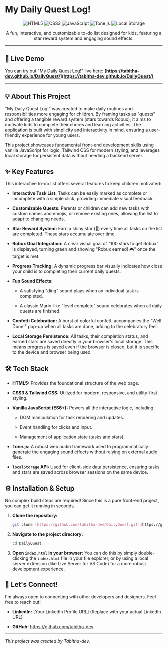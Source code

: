 # My Daily Quest Log!

<p align="center">
  <img src="https://img.shields.io/badge/HTML5-E34F26?style=for-the-badge&logo=html5&logoColor=white" alt="HTML5">
  <img src="https://img.shields.io/badge/CSS3-1572B6?style=for-the-badge&logo=css3&logoColor=white" alt="CSS3">
  <img src="https://img.shields.io/badge/JavaScript-F7DF1E?style=for-the-badge&logo=javascript&logoColor=black" alt="JavaScript">
  <img src="https://img.shields.io/badge/Tone.js-000000?style=for-the-badge&logo=data:image/svg%2bxml%3bbase64,PHN2ZyByb2xlPSJpbWciIHZpZXdCb3g9IjAgMCAyNCAyNCIgeG1sbnM9Imh0dHA6Ly93d3cudzMub3JnLzIwMDAvc3ZnIj48dGl0bGU+VG9uZS5qczwvdGl0bGU+PHBhdGggZD0iTTEyIDBDNS4zNzMgMCAwIDUuMzczIDAgMTJzNS4zNzMgMTIgMTIgMTIgMTIgLTUuMzczIDEyLTEyUzE4LjYzNyAwIDEyIDBabTEuOTc0IDE4LjA2NEMxMi43MzIgMTkuMzEzIDEwLjI0MiAxOS4zMTMgOS4wMDYgMTguMDY2IDcuNzcgMTYuODIgNy43NyAxNC43MTggOS4wMDYgMTMuNDczYzEuMjM2LTEuMjQ2IDMuNzI2LTEuMjQ2IDQuOTYyIDBDMTkuMjMgMTQuNzE4IDE5LjIzIDE2%2bODYgMTcuOTc0IDE4LjA2NlptLTIuNDg3LTkuMDY2QzEyLjAxNiAxMC4zMTMgMTAuNTM2IDEwLjMxMyA5LjU0NiA5LjA2NiA4LjU1NiA3LjgyIDguNTU2IDUuNzE4IDkuNTQ2IDQuNDczYzEuMDA2LTEuMjQ2IDMuNDk2LTEuMjQ2IDQuNTA2IDBDMTUuNDQ0IDUuNzE4IDE1LjQ0NCA3LjgyIDE0LjQ4NyA5LjA2NloiIGZpbGw9IiNGRkZGRkYiLz48L3N2Zz4=" alt="Tone.js">
  <img src="https://img.shields.io/badge/Local_Storage-563D7C?style=for-the-badge&logo=data:image/svg%2bxml%3bbase64,PHN2ZyB4bWxucz0iaHR0cDovL3d3dy53My5vcmcvMjAwMC9zdmciIHdpZHRoPSIyNCIgaGVpZ2h0PSIyNCIgdmlld0JveD0iMCAwIDI0IDI0IiBmaWxsPSJub25lIiBzdHJva2U9ImN1cnJlbnRDb2xvciIgc3Ryb2tlLXdpZHRoPSIyIiBzdHJva2UtbGluZWNhcD0icm91bmQiIGNsYXNzPSJsdWNpZGUgbHVjaWRlLWRhdGFiYXNlIj48ZWxsaXBzZSBjeD0iMTIiIGN5PSI1IiByeD0iOSIgcnk9IjMiLz48cGF0aCBkPSJNMyAxMiBhOSAzIDAgMCAxIDE4IDB2NGE5IDMgMCAwIDEtMTggMCIvPjxwYXRoIGQ9Ik0zIDEyYTkgMyAwIDAgMSAxOCAwbTAgNGE5IDMgMCAwIDEtMTggMCIvPjwvc3ZnPg==" alt="Local Storage">
</p>

<p align="center">
  A fun, interactive, and customizable to-do list designed for kids, featuring a star reward system and engaging sound effects.
</p>

---

## 🚀 Live Demo

You can try out "My Daily Quest Log!" live here:
**[https://tabitha-dev.github.io/DailyQuest/](https://tabitha-dev.github.io/DailyQuest/)**

---

## 💡 About This Project

"My Daily Quest Log!" was created to make daily routines and responsibilities more engaging for children. By framing tasks as "quests" and offering a tangible reward system (stars towards Robux), it aims to motivate kids to complete their chores and learning activities. The application is built with simplicity and interactivity in mind, ensuring a user-friendly experience for young users.

This project showcases fundamental front-end development skills using vanilla JavaScript for logic, Tailwind CSS for modern styling, and leverages local storage for persistent data without needing a backend server.

## ✨ Key Features

This interactive to-do list offers several features to keep children motivated:

* **Interactive Task List:** Tasks can be easily marked as complete or incomplete with a simple click, providing immediate visual feedback.

* **Customizable Quests:** Parents or children can add new tasks with custom names and emojis, or remove existing ones, allowing the list to adapt to changing needs.

* **Star Reward System:** Earn a shiny star (🌟) every time all tasks on the list are completed. These stars accumulate over time.

* **Robux Goal Integration:** A clear visual goal of "100 stars to get Robux" is displayed, turning green and showing "Robux earned! 🎮" once the target is met.

* **Progress Tracking:** A dynamic progress bar visually indicates how close your child is to completing their current daily quests.

* **Fun Sound Effects:**

    * A satisfying "ding" sound plays when an individual task is completed.

    * A classic Mario-like "level complete" sound celebrates when all daily quests are finished.

* **Confetti Celebration:** A burst of colorful confetti accompanies the "Well Done!" pop-up when all tasks are done, adding to the celebratory feel.

* **Local Storage Persistence:** All tasks, their completion status, and earned stars are saved directly in your browser's local storage. This means progress is saved even if the browser is closed, but it is specific to the device and browser being used.

## 🛠️ Tech Stack

* **HTML5:** Provides the foundational structure of the web page.

* **CSS3 & Tailwind CSS:** Utilized for modern, responsive, and utility-first styling.

* **Vanilla JavaScript (ES6+):** Powers all the interactive logic, including:

    * DOM manipulation for task rendering and updates.

    * Event handling for clicks and input.

    * Management of application state (tasks and stars).

* **Tone.js:** A robust web audio framework used to programmatically generate the engaging sound effects without relying on external audio files.

* **`localStorage` API:** Used for client-side data persistence, ensuring tasks and stars are saved across browser sessions on the same device.

## ⚙️ Installation & Setup

No complex build steps are required! Since this is a pure front-end project, you can get it running in seconds.

1.  **Clone the repository:**

    ```bash
    git clone [https://github.com/tabitha-dev/DailyQuest.git](https://github.com/tabitha-dev/DailyQuest.git)
    ```

2.  **Navigate to the project directory:**

    ```bash
    cd DailyQuest
    ```

3.  **Open `index.html` in your browser:**
    You can do this by simply double-clicking the `index.html` file in your file explorer, or by using a local server extension (like Live Server for VS Code) for a more robust development experience.

## 💬 Let's Connect!

I'm always open to connecting with other developers and designers. Feel free to reach out!

* **LinkedIn:** [Your LinkedIn Profile URL] (Replace with your actual LinkedIn URL)

* **GitHub:** https://github.com/tabitha-dev

---
*This project was created by Tabitha-dev.*
